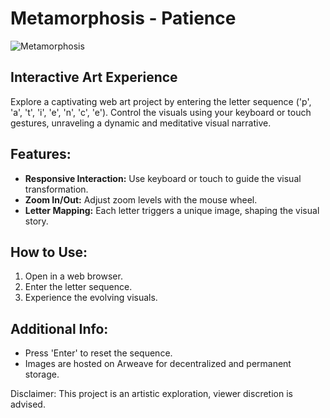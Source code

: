 # Metamorphosis - Patience

![Metamorphosis](https://arweave.net/cgH6GhgtsVH3hA05-cgFXJQ9Eo6h1OJ9H5C6jovX74o)

## Interactive Art Experience

Explore a captivating web art project by entering the letter sequence ('p', 'a', 't', 'i', 'e', 'n', 'c', 'e'). Control the visuals using your keyboard or touch gestures, unraveling a dynamic and meditative visual narrative.

## Features:
- **Responsive Interaction:** Use keyboard or touch to guide the visual transformation.
- **Zoom In/Out:** Adjust zoom levels with the mouse wheel.
- **Letter Mapping:** Each letter triggers a unique image, shaping the visual story.

## How to Use:
1. Open in a web browser.
2. Enter the letter sequence.
3. Experience the evolving visuals.

## Additional Info:
- Press 'Enter' to reset the sequence.
- Images are hosted on Arweave for decentralized and permanent storage.

Disclaimer: This project is an artistic exploration, viewer discretion is advised.
